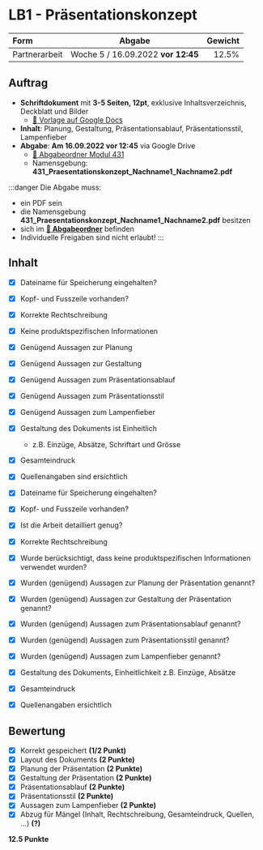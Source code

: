 # LB1 - Präsentationskonzept

Form          | Abgabe                             | Gewicht
:---          | :---:                              | ---:
Partnerarbeit | Woche 5 / 16.09.2022 **vor 12:45** | 12.5%

## Auftrag

- **Schriftdokument** mit **3-5 Seiten, 12pt**, exklusive Inhaltsverzeichnis, Deckblatt und Bilder
  - [:link: Vorlage auf Google Docs](https://docs.google.com/document/d/1q801qPjNKls_0JA0Ng7y2lv-K85w3po9zquc-o3vnIk/edit)
- **Inhalt**: Planung, Gestaltung, Präsentationsablauf, Präsentationsstil, Lampenfieber
- **Abgabe**: **Am 16.09.2022 vor 12:45** via Google Drive 
  - [:file_folder: Abgabeordner Modul 431](https://drive.google.com/drive/folders/1R-JJu43fsbGwz0cRJVh7rnSM_vWPgG1v)
  - Namensgebung: **431\_Praesentationskonzept\_Nachname1\_Nachname2.pdf**

:::danger Die Abgabe muss:
- ein PDF sein
- die Namensgebung **431\_Praesentationskonzept\_Nachname1\_Nachname2.pdf** besitzen
- sich im **[:file_folder: Abgabeordner](https://drive.google.com/drive/folders/1R-JJu43fsbGwz0cRJVh7rnSM_vWPgG1v)** befinden
- Individuelle Freigaben sind nicht erlaubt!
:::


## Inhalt

- [x] Dateiname für Speicherung eingehalten?
- [x] Kopf- und Fusszeile vorhanden?
- [x] Korrekte Rechtschreibung
- [x] Keine produktspezifischen Informationen
- [x] Genügend Aussagen zur Planung 
- [x] Genügend Aussagen zur Gestaltung
- [x] Genügend Aussagen zum Präsentationsablauf 
- [x] Genügend Aussagen zum Präsentationsstil
- [x] Genügend Aussagen zum Lampenfieber
- [x] Gestaltung des Dokuments ist Einheitlich
   - z.B. Einzüge, Absätze, Schriftart und Grösse
- [x] Gesamteindruck
- [x] Quellenangaben sind ersichtlich

- [x] Dateiname für Speicherung eingehalten?
- [x] Kopf- und Fusszeile vorhanden?
- [x] Ist die Arbeit detailliert genug?
- [x] Korrekte Rechtschreibung
- [x] Wurde berücksichtigt, dass keine produktspezifischen Informationen verwendet wurden?
- [x] Wurden (genügend) Aussagen zur Planung der Präsentation genannt?
- [x] Wurden (genügend) Aussagen zur Gestaltung der Präsentation genannt?
- [x] Wurden (genügend) Aussagen zum Präsentationsablauf genannt?
- [x] Wurden (genügend) Aussagen zum Präsentationsstil genannt?
- [x] Wurden (genügend) Aussagen zum Lampenfieber genannt?
- [x] Gestaltung des Dokuments, Einheitlichkeit z.B. Einzüge, Absätze
- [x] Gesamteindruck
- [x] Quellenangaben ersichtlich

## Bewertung

- [x] Korrekt gespeichert **(1/2 Punkt)**
- [x] Layout des Dokuments **(2 Punkte)**
- [x] Planung der Präsentation **(2 Punkte)**
- [x] Gestaltung der Präsentation **(2 Punkte)**
- [x] Präsentationsablauf **(2 Punkte)**
- [x] Präsentationsstil **(2 Punkte)**
- [x] Aussagen zum Lampenfieber **(2 Punkte)**
- [x] Abzug für Mängel (Inhalt, Rechtschreibung, Gesamteindruck, Quellen, ...) **(?)**

**12.5 Punkte**
